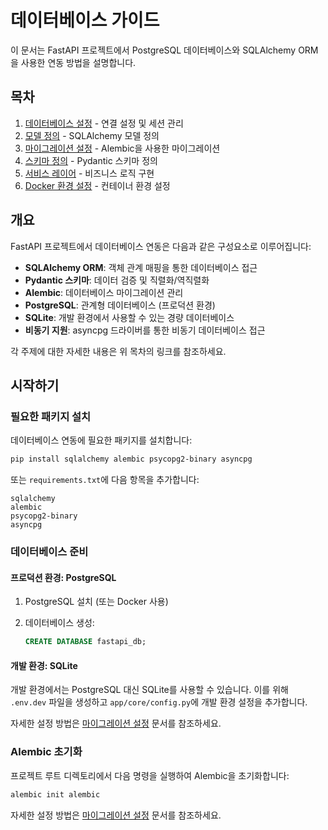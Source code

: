 # 데이터베이스 가이드

이 문서는 FastAPI 프로젝트에서 PostgreSQL 데이터베이스와 SQLAlchemy ORM을 사용한 연동 방법을 설명합니다.

## 목차

1. [데이터베이스 설정](./database/01-db-setup.md) - 연결 설정 및 세션 관리
2. [모델 정의](./database/02-models.md) - SQLAlchemy 모델 정의
3. [마이그레이션 설정](./database/03-migrations.md) - Alembic을 사용한 마이그레이션
4. [스키마 정의](./database/04-schemas.md) - Pydantic 스키마 정의
5. [서비스 레이어](./database/05-services.md) - 비즈니스 로직 구현
6. [Docker 환경 설정](./database/06-docker.md) - 컨테이너 환경 설정

## 개요

FastAPI 프로젝트에서 데이터베이스 연동은 다음과 같은 구성요소로 이루어집니다:

- **SQLAlchemy ORM**: 객체 관계 매핑을 통한 데이터베이스 접근
- **Pydantic 스키마**: 데이터 검증 및 직렬화/역직렬화
- **Alembic**: 데이터베이스 마이그레이션 관리
- **PostgreSQL**: 관계형 데이터베이스 (프로덕션 환경)
- **SQLite**: 개발 환경에서 사용할 수 있는 경량 데이터베이스
- **비동기 지원**: asyncpg 드라이버를 통한 비동기 데이터베이스 접근

각 주제에 대한 자세한 내용은 위 목차의 링크를 참조하세요.

## 시작하기

### 필요한 패키지 설치

데이터베이스 연동에 필요한 패키지를 설치합니다:

```bash
pip install sqlalchemy alembic psycopg2-binary asyncpg
```

또는 `requirements.txt`에 다음 항목을 추가합니다:

```
sqlalchemy
alembic
psycopg2-binary
asyncpg
```

### 데이터베이스 준비

#### 프로덕션 환경: PostgreSQL

1. PostgreSQL 설치 (또는 Docker 사용)
2. 데이터베이스 생성:

   ```sql
   CREATE DATABASE fastapi_db;
   ```

#### 개발 환경: SQLite

개발 환경에서는 PostgreSQL 대신 SQLite를 사용할 수 있습니다. 이를 위해 `.env.dev` 파일을 생성하고 `app/core/config.py`에 개발 환경 설정을 추가합니다.

자세한 설정 방법은 [마이그레이션 설정](./database/03-migrations.md#개발-환경-설정) 문서를 참조하세요.

### Alembic 초기화

프로젝트 루트 디렉토리에서 다음 명령을 실행하여 Alembic을 초기화합니다:

```bash
alembic init alembic
```

자세한 설정 방법은 [마이그레이션 설정](./database/03-migrations.md) 문서를 참조하세요.
